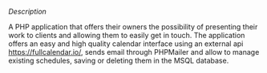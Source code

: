 *Description*

A PHP application that offers their owners the possibility of presenting their work to clients and allowing them to easily get in touch. The application offers an easy and high quality calendar interface using an external api https://fullcalendar.io/, sends email through PHPMailer and allow to manage existing schedules, saving or deleting them in the MSQL database.
